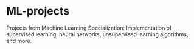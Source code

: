 # ML-projects
Projects from Machine Learning Specialization: Implementation of supervised learning, neural networks, unsupervised learning algorithms, and more.
